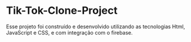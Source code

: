 # Tik-Tok-Clone-Project
Esse projeto foi construído e desenvolvido utilizando as tecnologias Html, JavaScript e CSS, e com integração com o firebase.
